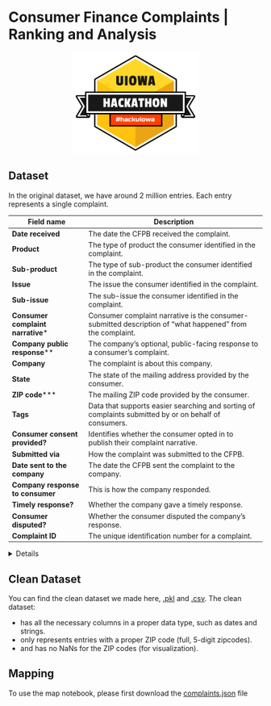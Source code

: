 # Consumer Finance Complaints | Ranking and Analysis

<div align="center">
    <img src="images/logo.png" width="250" height="200">
</div>

## Dataset

In the original dataset, we have around 2 million entries. Each entry represents a single complaint.

|**Field name**| Description|
|---|---|
|**Date received**|The date the CFPB received the complaint.|
|**Product**|The type of product the consumer identified in the complaint.|
|**Sub-product**|The type of sub-product the consumer identified in the complaint.|
|**Issue**|The issue the consumer identified in the complaint.|
|**Sub-issue**|The sub-issue the consumer identified in the complaint.|
|**Consumer complaint narrative***|Consumer complaint narrative is the consumer-submitted description of “what happened” from the complaint.|
|**Company public response****|The company’s optional, public-facing response to a consumer’s complaint.|
|**Company**|The complaint is about this company.|
|**State**|The state of the mailing address provided by the consumer.|
|**ZIP code*****|The mailing ZIP code provided by the consumer.|
|**Tags**|Data that supports easier searching and sorting of complaints submitted by or on behalf of consumers.|
|**Consumer consent provided?**|Identifies whether the consumer opted in to publish their complaint narrative.
|**Submitted via**|How the complaint was submitted to the CFPB.|
|**Date sent to the company**|The date the CFPB sent the complaint to the company.|
|**Company response to consumer**|This is how the company responded.|
|**Timely response?**|Whether the company gave a timely response.|
|**Consumer disputed?**|Whether the consumer disputed the company’s response.|
|**Complaint ID**|The unique identification number for a complaint.|

<details>

*Consumers must opt-in to share their narrative. We will not publish the narrative unless the consumer consents, and consumers can opt-out at any time. The CFPB takes reasonable steps to scrub personal information from each complaint that could be used to identify the consumer.    
    
**Companies can choose to select a response from a pre-set list of options that will be posted on the public database. For example, “Company believes complaint is the result of an isolated error.”    
    
***This field may: i) include the first five digits of a ZIP code; ii) include the first three digits of a ZIP code (if the consumer consented to publication of their complaint narrative); or iii) be blank (if ZIP codes have been submitted with non-numeric values, if there are less than 20,000 people in a given ZIP code, or if the complaint has an address outside of the United States).
    
</details>

## Clean Dataset

You can find the clean dataset we made here, <a href="https://drive.google.com/file/d/1mYJws7uPjbPqPszUQHpf4PfrHSEjAVIu/view?usp=sharing" target="__blank">.pkl</a> and <a href="https://drive.google.com/file/d/1fayiycfrGHsO3aqEGo7J5lDLWiPvfNZ7/view?usp=sharing" target="__blank">.csv</a>. The clean dataset:
* has all the necessary columns in a proper data type, such as dates and strings.
* only represents entries with a proper ZIP code (full, 5-digit zipcodes).
* and has no NaNs for the ZIP codes (for visualization).

## Mapping

To use the map notebook, please first download the <a href="https://drive.google.com/file/d/1g-9q7Dcbii6V0Iyk7p_L-8iJeEpGwyaM/view?usp=sharing" target="__blank">complaints.json</a> file